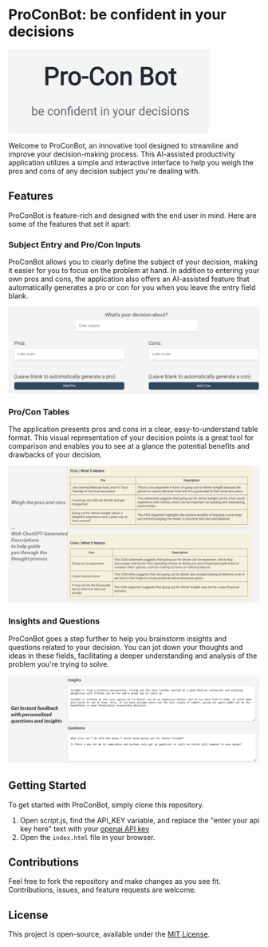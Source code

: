 # ProConBot: be confident in your decisions 

![ProConBot Title](./images/proConBot_Title.png)

Welcome to ProConBot, an innovative tool designed to streamline and improve your decision-making process. This AI-assisted productivity application utilizes a simple and interactive interface to help you weigh the pros and cons of any decision subject you're dealing with. 

## Features

ProConBot is feature-rich and designed with the end user in mind. Here are some of the features that set it apart:

### Subject Entry and Pro/Con Inputs

ProConBot allows you to clearly define the subject of your decision, making it easier for you to focus on the problem at hand. In addition to entering your own pros and cons, the application also offers an AI-assisted feature that automatically generates a pro or con for you when you leave the entry field blank. 

![ProConBot Title and Entry Fields](./images/proConBot_Inputs.png)

### Pro/Con Tables

The application presents pros and cons in a clear, easy-to-understand table format. This visual representation of your decision points is a great tool for comparison and enables you to see at a glance the potential benefits and drawbacks of your decision. 

![ProConBot Tables](./images/proConBot_Tables.png)

### Insights and Questions

ProConBot goes a step further to help you brainstorm insights and questions related to your decision. You can jot down your thoughts and ideas in these fields, facilitating a deeper understanding and analysis of the problem you're trying to solve.

![ProConBot Insights and Questions](./images/proConBot_Insights.png)

## Getting Started

To get started with ProConBot, simply clone this repository. 
1. Open script.js, find the API_KEY variable, and replace the "enter your api key here" text with your [openai API key](https://platform.openai.com/account/api-keys)
2. Open the `index.html` file in your browser. 

## Contributions

Feel free to fork the repository and make changes as you see fit. Contributions, issues, and feature requests are welcome.

## License

This project is open-source, available under the [MIT License](https://opensource.org/licenses/MIT).
